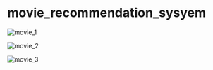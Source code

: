 # movie_recommendation_sysyem

![movie_1](https://github.com/user-attachments/assets/16e9a8c8-8e6b-4738-9e1c-88f4e8da8ea1)

![movie_2](https://github.com/user-attachments/assets/a7ed66a1-ea35-4c15-9456-db0e58d625e4)

![movie_3](https://github.com/user-attachments/assets/021dcc4e-e226-4ff1-b9fa-a6631d1aaa6b)

